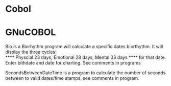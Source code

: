 # Cobol 
# GNuCOBOL 
Bio is a Biorhythm program will calculate a specific dates biorthythm. It will display the three cycles:  
      **** Physcial 23 days, Emotional 28 days, Mental 33 days 
      **** for that date.  Enter bithdate and date for charting. See comments in programs
      
SecondsBetweenDateTime is a program to calculate the number of seconds between to valid dates/time stamps, see comments in program.
